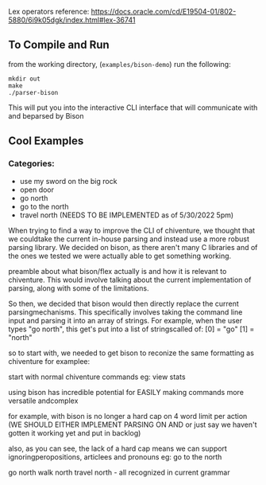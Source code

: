 Lex operators reference: https://docs.oracle.com/cd/E19504-01/802-5880/6i9k05dgk/index.html#lex-36741
## To Compile and Run
from the working directory, (`examples/bison-demo`) run the following:
```
mkdir out
make
./parser-bison
```
This will put you into the interactive CLI interface that will communicate with and beparsed by Bison

## Cool Examples

### Categories:
* use my sword on the big rock
* open door
* go north
* go to the north
* travel north (NEEDS TO BE IMPLEMENTED as of 5/30/2022 5pm)

When trying to find a way to improve the CLI of chiventure, we thought that we couldtake the current in-house parsing and instead use a more robust parsing library.
We decided on bison, as there aren't many C libraries and of the ones we tested we were actually able to get something working.

preamble about what bison/flex actually is and how it is relevant to chiventure.
This would involve talking about the current implementation of parsing, along with some of the limitations.

So then, we decided that bison would then directly replace the current parsingmechanisms. This specifically involves taking the command line input and parsing it into an array of strings.
For example, when the user types "go north", this get's put into a list of stringscalled of:
[0] = "go"
[1] = "north"

so to start with, we needed to get bison to reconize the same formatting as chiventure
for examplee:

start with normal chiventure commands
eg: view stats

using bison has incredible potential for EASILY making commands more versatile andcomplex

for example, with bison is no longer a hard cap on 4 word limit per action
(WE SHOULD EITHER IMPLEMENT PARSING ON AND or just say we haven't gotten it working yet and put in backlog)

also, as you can see, the lack of a hard cap means we can support ignoringperopositions, articlees and pronouns
eg: go to the north

go north
walk north
travel north - all recognized in current grammar

